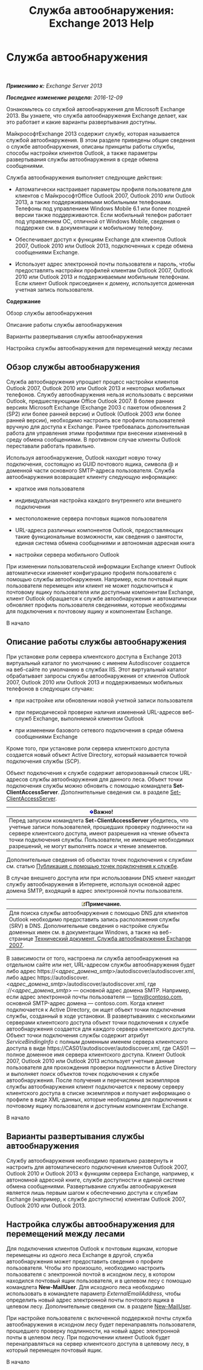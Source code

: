 ﻿---
title: 'Служба автообнаружения: Exchange 2013 Help'
TOCTitle: Служба автообнаружения
ms:assetid: b03c0f21-cbc2-4be8-ad03-73a7dac16ffc
ms:mtpsurl: https://technet.microsoft.com/ru-ru/library/Bb124251(v=EXCHG.150)
ms:contentKeyID: 50556469
ms.date: 04/30/2018
mtps_version: v=EXCHG.150
ms.translationtype: HT
---

# Служба автообнаружения

 

_**Применимо к:** Exchange Server 2013_

_**Последнее изменение раздела:** 2016-12-09_

Ознакомьтесь со службой автообнаружения для Microsoft Exchange 2013. Вы узнаете, что служба автообнаружения Exchange делает, как это работает и какие варианты развертывания доступны.

МайкрософтExchange 2013 содержит службу, которая называется службой автообнаружения. В этом разделе приведены общие сведения о службе автообнаружения, описаны принципы работы службы, способы настройки клиентов Outlook, а также параметры развертывания службы автообнаружения в среде обмена сообщениями.

Служба автообнаружения выполняет следующие действия:

  - Автоматически настраивает параметры профиля пользователя для клиентов с МайкрософтOffice Outlook 2007, Outlook 2010 или Outlook 2013, а также поддерживаемыми мобильными телефонами. Телефоны под управлением Windows Mobile 6.1 или более поздней версии также поддерживаются. Если мобильный телефон работает под управлением ОС, отличной от Windows Mobile, сведения о поддержке см. в документации к мобильному телефону.

  - Обеспечивает доступ к функциям Exchange для клиентов Outlook 2007, Outlook 2010 или Outlook 2013, подключенных к среде обмена сообщениями Exchange.

  - Использует адрес электронной почты пользователя и пароль, чтобы предоставлять настройки профилей клиентам Outlook 2007, Outlook 2010 или Outlook 2013 и поддерживаемым мобильным телефонам. Если клиент Outlook присоединен к домену, используется доменная учетная запись пользователя.

**Содержание**

Обзор службы автообнаружения

Описание работы службы автообнаружения

Варианты развертывания службы автообнаружения

Настройка службы автообнаружения для перемещений между лесами

## Обзор службы автообнаружения

Служба автообнаружения упрощает процесс настройки клиентов Outlook 2007, Outlook 2010 или Outlook 2013 и некоторых мобильных телефонов. Службу автообнаружения нельзя использовать с версиями Outlook, предшествующими Office Outlook 2007. В более ранних версиях Microsoft Exchange (Exchange 2003 с пакетом обновления 2 (SP2) или более ранней версии) и Outlook (Outlook 2003 или более ранней версии), необходимо настроить все профили пользователей вручную для доступа к Exchange. Ранее требовалась дополнительная работа для управления этими профилями при внесении изменений в среду обмена сообщениями. В противном случае клиенты Outlook переставали работать правильно.

Используя автообнаружение, Outlook находит новую точку подключения, состоящую из GUID почтового ящика, символа @ и доменной части основного SMTP-адреса пользователя. Служба автообнаружения возвращает клиенту следующую информацию:

  - краткое имя пользователя

  - индивидуальная настройка каждого внутреннего или внешнего подключения

  - местоположение сервера почтовых ящиков пользователя

  - URL-адреса различных компонентов Outlook, предоставляющих такие функциональные возможности, как сведения о занятости, единая система обмена сообщениями и автономная адресная книга

  - настройки сервера мобильного Outlook

При изменении пользовательской информации Exchange клиент Outlook автоматически изменяет конфигурацию профиля пользователя с помощью службы автообнаружения. Например, если почтовый ящик пользователя перемещен или клиент не может подключиться к почтовому ящику пользователя или доступным компонентам Exchange, клиент Outlook обращается к службе автообнаружения и автоматически обновляет профиль пользователя сведениями, которые необходимы для подключения к почтовому ящику и компонентам Exchange.

В начало

## Описание работы службы автообнаружения

При установке роли сервера клиентского доступа в Exchange 2013 виртуальный каталог по умолчанию с именем Autodiscover создается на веб-сайте по умолчанию в службах IIS. Этот виртуальный каталог обрабатывает запросы службы автообнаружения от клиентов Outlook 2007, Outlook 2010 или Outlook 2013 и поддерживаемых мобильных телефонов в следующих случаях:

  - при настройке или обновлении новой учетной записи пользователя

  - при периодической проверке наличия изменений URL-адресов веб-служб Exchange, выполняемой клиентом Outlook

  - при изменении базового сетевого подключения в среде обмена сообщениями Exchange

Кроме того, при установке роли сервера клиентского доступа создается новый объект Active Directory, который называется точкой подключения службы (SCP).

Объект подключения к службе содержит авторизованный список URL-адресов службы автообнаружения для данного леса. Объект точки подключения службы можно обновить с помощью командлета **Set-ClientAccessServer**. Дополнительные сведения см. в разделе [Set-ClientAccessServer](https://technet.microsoft.com/ru-ru/library/bb125157\(v=exchg.150\)).

<table>
<thead>
<tr class="header">
<th><img src="images/Dd876857.important(EXCHG.150).gif" title="Важно" alt="Важно" />Важно!</th>
</tr>
</thead>
<tbody>
<tr class="odd">
<td>Перед запуском командлета <strong>Set-ClientAccessServer</strong> убедитесь, что учетные записи пользователей, прошедших проверку подлинности на сервере клиентского доступа, имеют разрешения на чтение объекта точки подключения службы. Пользователи, не имеющие необходимых разрешений, не могут выполнять поиск и чтение элементов.</td>
</tr>
</tbody>
</table>


Дополнительные сведения об объектах точек подключения к службам см. статью [Публикация с помощью точек подключения к службе](https://go.microsoft.com/fwlink/p/?linkid=72744).

В случае внешнего доступа или при использовании DNS клиент находит службу автообнаружения в Интернете, используя основной адрес домена SMTP, входящий в адрес электронной почты пользователя.

<table>
<thead>
<tr class="header">
<th><img src="images/JJ126620.note(EXCHG.150).gif" title="Примечание" alt="Примечание" />Примечание.</th>
</tr>
</thead>
<tbody>
<tr class="odd">
<td>Для поиска службы автообнаружения с помощью DNS для клиентов Outlook необходимо предоставить запись расположения службы (SRV) в DNS. Дополнительные сведения о настройке службы доменных имен см. в документации Windows, а также на веб-странице <a href="https://go.microsoft.com/fwlink/p/?linkid=85214">Технический документ. Служба автообнаружения Exchange 2007</a>.</td>
</tr>
</tbody>
</table>


В зависимости от того, настроена ли служба автообнаружения на отдельном сайте или нет, URL-адресом службы автообнаружения будет либо адрес https://\<*адрес\_домена\_smtp*\>/autodiscover/autodiscover.xml, либо адрес https://autodiscover.\<*адрес\_домена\_smtp*\>/autodiscover/autodiscover.xml, где ://\<*адрес\_домена\_smtp*\> — основной адрес домена SMTP. Например, если адрес электронной почты пользователя — tony@contoso.com, основной SMTP-адрес домена — contoso.com. Когда клиент подключается к Active Directory, он ищет объект точки подключения службы, созданный в ходе установки. В развертываниях с несколькими серверами клиентского доступа объект точки подключения к службе автообнаружения создается для каждого сервера клиентского доступа. Объект точки подключения службы содержит атрибут *ServiceBindingInfo* с полным доменным именем сервера клиентского доступа в виде https://CAS01/autodiscover/autodiscover.xml, где CAS01 — полное доменное имя сервера клиентского доступа. Клиент Outlook 2007, Outlook 2010 или Outlook 2013 использует учетные данные пользователя для прохождения проверки подлинности в Active Directory и выполняет поиск объектов точек подключения к службе автообнаружения. После получения и перечисления экземпляров службы автообнаружения клиент подключается к первому серверу клиентского доступа в списке экземпляров и получает информацию о профиле в виде XML-данных, которые необходимы для подключения к почтовому ящику пользователя и доступным компонентам Exchange.

В начало

## Варианты развертывания службы автообнаружения

Службу автообнаружения необходимо правильно развернуть и настроить для автоматического подключения клиентов Outlook 2007, Outlook 2010 и Outlook 2013 к функциям сервера Exchange, например, к автономной адресной книге, службе доступности и единой системе обмена сообщениями. Развертывание службы автообнаружения является лишь первым шагом к обеспечению доступа к службам Exchange (например, к службе доступности) клиентам Outlook 2007, Outlook 2010 или Outlook 2013.

## Настройка службы автообнаружения для перемещений между лесами

Для подключения клиентов Outlook к почтовым ящикам, которые перемещены из одного леса Exchange в другой, служба автообнаружения может предоставить сведения о профиле пользователя. Чтобы это произошло, необходимо настроить пользователя с электронной почтой в исходном лесу, в котором находился почтовый ящик пользователя, и в целевом лесу с помощью командлета **New-MailUser**. Для исходного леса необходимо использовать в командлете параметр *ExternalEmailAddress*, чтобы определить новый адрес электронной почты почтового ящика в целевом лесу. Дополнительные сведения см. в разделе [New-MailUser](https://technet.microsoft.com/ru-ru/library/aa996335\(v=exchg.150\)).

При настройке пользователя с включенной поддержкой почты служба автообнаружения в исходном лесу будет перенаправлять пользователя, прошедшего проверку подлинности, на новый адрес электронной почты в целевом лесу. При подключении клиент Outlook будет перенаправляться на сервер клиентского доступа в целевому лесу, в который перемещен почтовый ящик.

В начало

